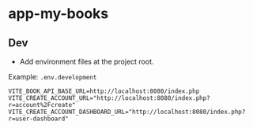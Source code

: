 # app-my-books

## Dev

- Add environment files at the project root. 

Example: `.env.development`
```
VITE_BOOK_API_BASE_URL=http://localhost:8080/index.php
VITE_CREATE_ACCOUNT_URL="http://localhost:8080/index.php?r=account%2Fcreate"
VITE_CREATE_ACCOUNT_DASHBOARD_URL="http://localhost:8080/index.php?r=user-dashboard"
```
